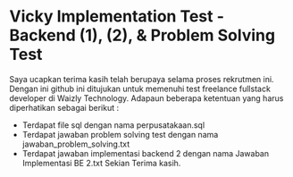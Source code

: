 # Vicky Implementation Test - Backend (1), (2), & Problem Solving Test

Saya ucapkan terima kasih telah berupaya selama proses rekrutmen ini. Dengan ini github ini ditujukan untuk memenuhi test freelance fullstack developer di Waizly Technology. Adapaun beberapa ketentuan yang harus diperhatikan sebagai berikut :

- Terdapat file sql dengan nama perpusatakaan.sql
- Terdapat jawaban problem solving test dengan nama jawaban_problem_solving.txt
- Terdapat jawaban implementasi backend 2 dengan nama Jawaban Implementasi BE 2.txt
  Sekian Terima kasih.
